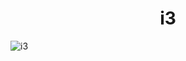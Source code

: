  <h1 align="center"> 
  i3 
</h1>

![i3](https://raw.githubusercontent.com/Jorgedeveloopzz/dotfiles/master/.screenshots/i3.png)
